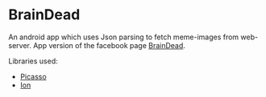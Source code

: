 # BrainDead
An android app which uses Json parsing to fetch meme-images from web-server. App version of the facebook page <a href="http://www.fb.com/BrainDeadHumour">BrainDead</a>.

Libraries used:
<ul>
<li><a href="https://github.com/square/picasso">Picasso</a></li>
<li><a href="https://github.com/koush/ion">Ion</a></li>
</ul>
